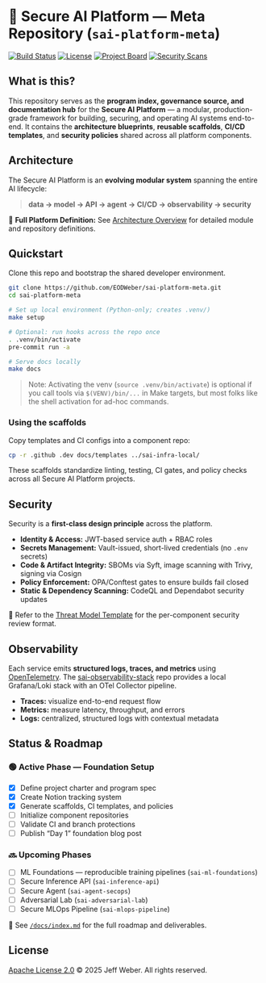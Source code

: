 # 🧭 Secure AI Platform — Meta Repository (`sai-platform-meta`)

[![Build Status](https://img.shields.io/github/actions/workflow/status/EODWeber/sai-platform-meta/ci.yml?branch=main\&label=CI)](https://github.com/EODWeber/sai-platform-meta/actions)
[![License](https://img.shields.io/badge/License-Apache%202.0-blue.svg)](./LICENSE)
[![Project Board](https://img.shields.io/badge/Project%20Board-Secure%20AI%20Platform-9cf?logo=github)](https://github.com/users/EODWeber/projects/4)
[![Security Scans](https://img.shields.io/badge/Security%20Checks-GHAS%20Enabled-success?logo=github)](https://github.com/EODWeber/sai-platform-meta/security)

## What is this?

This repository serves as the **program index, governance source, and documentation hub** for the **Secure AI Platform** — a modular, production-grade framework for building, securing, and operating AI systems end-to-end.
It contains the **architecture blueprints**, **reusable scaffolds**, **CI/CD templates**, and **security policies** shared across all platform components.

## Architecture

The Secure AI Platform is an **evolving modular system** spanning the entire AI lifecycle:

> **data → model → API → agent → CI/CD → observability → security**

📘 **Full Platform Definition:**
See [Architecture Overview](./docs/architecture/PLATFORM_OVERVIEW.md) for detailed module and repository definitions.

## Quickstart

Clone this repo and bootstrap the shared developer environment.

```bash
git clone https://github.com/EODWeber/sai-platform-meta.git
cd sai-platform-meta

# Set up local environment (Python-only; creates .venv/)
make setup

# Optional: run hooks across the repo once
. .venv/bin/activate
pre-commit run -a

# Serve docs locally
make docs
```

> Note: Activating the venv (`source .venv/bin/activate`) is optional if you call tools via `$(VENV)/bin/...` in Make targets, but most folks like the shell activation for ad-hoc commands.


### Using the scaffolds

Copy templates and CI configs into a component repo:

```bash
cp -r .github .dev docs/templates ../sai-infra-local/
```

These scaffolds standardize linting, testing, CI gates, and policy checks across all Secure AI Platform projects.

## Security

Security is a **first-class design principle** across the platform.

* **Identity & Access:** JWT-based service auth + RBAC roles
* **Secrets Management:** Vault-issued, short-lived credentials (no `.env` secrets)
* **Code & Artifact Integrity:** SBOMs via Syft, image scanning with Trivy, signing via Cosign
* **Policy Enforcement:** OPA/Conftest gates to ensure builds fail closed
* **Static & Dependency Scanning:** CodeQL and Dependabot security updates

📄 Refer to the [Threat Model Template](./docs/templates/threat-model.md) for the per-component security review format.

## Observability

Each service emits **structured logs, traces, and metrics** using [OpenTelemetry](https://opentelemetry.io/).
The [sai-observability-stack](../sai-observability-stack) repo provides a local Grafana/Loki stack with an OTel Collector pipeline.

* **Traces:** visualize end-to-end request flow
* **Metrics:** measure latency, throughput, and errors
* **Logs:** centralized, structured logs with contextual metadata

## Status & Roadmap

### 🟢 Active Phase — Foundation Setup

* [x] Define project charter and program spec
* [x] Create Notion tracking system
* [x] Generate scaffolds, CI templates, and policies
* [ ] Initialize component repositories
* [ ] Validate CI and branch protections
* [ ] Publish “Day 1” foundation blog post

### 🔜 Upcoming Phases

* [ ] ML Foundations — reproducible training pipelines (`sai-ml-foundations`)
* [ ] Secure Inference API (`sai-inference-api`)
* [ ] Secure Agent (`sai-agent-secops`)
* [ ] Adversarial Lab (`sai-adversarial-lab`)
* [ ] Secure MLOps Pipeline (`sai-mlops-pipeline`)

📅 See [`/docs/index.md`](./docs/index.md) for the full roadmap and deliverables.

## License

[Apache License 2.0](./LICENSE)
© 2025 Jeff Weber. All rights reserved.
